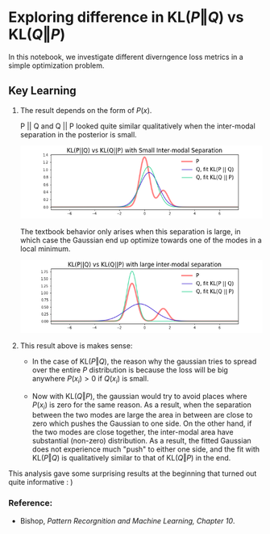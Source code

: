 # Exploring difference in $\mathrm{KL}(P \Vert Q)$ vs $\mathrm{KL}(Q \Vert P)$ 

In this notebook, we investigate different diverngence loss metrics in a simple optimization problem.

## Key Learning
1. The result depends on the form of $P(x)$. 
    
    P || Q and Q || P looked quite similar qualitatively when the inter-modal separation in the posterior is small. 
    
    ![small_inter-modal_separation](./Comparing%20KL%20P%20Q%20vs%20KL%20Q%20P%20with%20small%20separation.png)
    
    The textbook behavior only arises when this separation is large, in which case the Gaussian end up optimize towards one of the modes in a local minimum.
    
    ![large inter-modal separation](./Comparing%20KL%20P%20Q%20vs%20KL%20Q%20P%20with%20large%20separation.png)
    
2. This result above is makes sense:

    - In the case of $\mathrm{KL}(P \Vert Q)$, the reason why the gaussian tries to spread over the entire $P$ distribution is because the loss will be big anywhere $P(x_i) > 0$ if $Q(x_i)$ is small.

    - Now with $\mathrm{KL}(Q \Vert P)$, the gaussian would try to avoid places where $P(x_i)$ is zero for the same reason. As a result, when the separation between the two modes are large the area in between are close to zero which pushes the Gaussian to one side. On the other hand, if the two modes are close together, the inter-modal area have substantial (non-zero) distribution. As a result, the fitted Gaussian does not experience much "push" to either one side, and the fit with $\mathrm{KL}(P\Vert Q)$ is qualitatively similar to that of $\mathrm{KL}(Q\Vert P)$ in the end.
    
This analysis gave some surprising results at the beginning that turned out quite informative : )
     
### Reference:
- Bishop, *Pattern Recorgnition and Machine Learning, Chapter 10*.